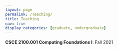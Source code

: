 ```yaml
---
layout: page
permalink: /Teaching/
title: Teaching
nav: true
display_categories: [graduate, undergraduate]
---
```


**CSCE 2100.001 Computing Foundations I**: Fall 2021 
